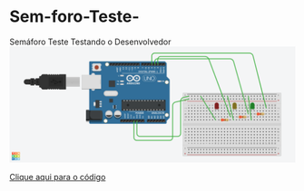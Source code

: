# Sem-foro-Teste-
Semáforo Teste
Testando o Desenvolvedor
<img src="Shiny Elzing.png">


<a href="Shiny Elzing.ino"> Clique aqui para o código</a>
